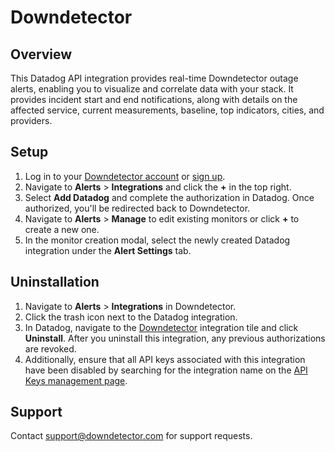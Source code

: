 # Downdetector

## Overview

This Datadog API integration provides real-time Downdetector outage alerts, enabling you to visualize and correlate data with your stack. It provides incident start and end notifications, along with details on the affected service, current measurements, baseline, top indicators, cities, and providers.

## Setup

1. Log in to your [Downdetector account][1] or [sign up][2].
2. Navigate to **Alerts** > **Integrations** and click the **+** in the top right.
3. Select **Add Datadog** and complete the authorization in Datadog. Once authorized, you'll be redirected back to Downdetector.
4. Navigate to **Alerts** > **Manage** to edit existing monitors or click **+** to create a new one.
5. In the monitor creation modal, select the newly created Datadog integration under the **Alert Settings** tab.


## Uninstallation

1. Navigate to **Alerts** > **Integrations** in Downdetector.
2. Click the trash icon next to the Datadog integration.
3. In Datadog, navigate to the [Downdetector][3] integration tile and click **Uninstall**. After you uninstall this integration, any previous authorizations are revoked.
4. Additionally, ensure that all API keys associated with this integration have been disabled by searching for the integration name on the [API Keys management page][4].

## Support

Contact support@downdetector.com for support requests.


[1]: https://enterprise.downdetector.com/
[2]: <https://downdetector.com/for-business/>
[3]: https://app.datadoghq.com/integrations/downdetector
[4]: https://app.datadoghq.com/organization-settings/api-keys?filter=Downdetector
